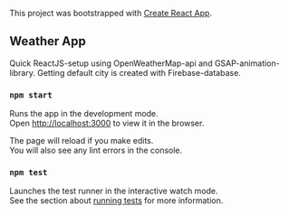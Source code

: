This project was bootstrapped with [Create React App](https://github.com/facebook/create-react-app).

## Weather App

Quick ReactJS-setup using OpenWeatherMap-api and GSAP-animation-library. Getting default city is created with Firebase-database.

### `npm start`

Runs the app in the development mode.<br>
Open [http://localhost:3000](http://localhost:3000) to view it in the browser.

The page will reload if you make edits.<br>
You will also see any lint errors in the console.

### `npm test`

Launches the test runner in the interactive watch mode.<br>
See the section about [running tests](https://facebook.github.io/create-react-app/docs/running-tests) for more information.
